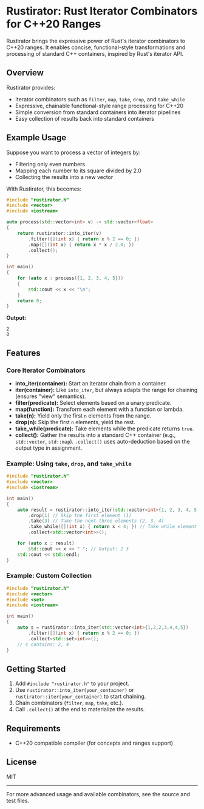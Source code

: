 # Rustirator: Rust Iterator Combinators for C++20 Ranges

Rustirator brings the expressive power of Rust's iterator combinators to C++20 ranges. It enables concise, functional-style transformations and processing of standard C++ containers, inspired by Rust's iterator API.

## Overview

Rustirator provides:

- Iterator combinators such as `filter`, `map`, `take`, `drop`, and `take_while`
- Expressive, chainable functional-style range processing for C++20
- Simple conversion from standard containers into iterator pipelines
- Easy collection of results back into standard containers

## Example Usage

Suppose you want to process a vector of integers by:
- Filtering only even numbers
- Mapping each number to its square divided by 2.0
- Collecting the results into a new vector

With Rustirator, this becomes:

```c++
#include "rustirator.h"
#include <vector>
#include <iostream>

auto process(std::vector<int> v) -> std::vector<float>
{
    return rustirator::into_iter(v)
        .filter([](int x) { return x % 2 == 0; })
        .map([](int x) { return x * x / 2.0; })
        .collect();
}

int main()
{
    for (auto x : process({1, 2, 3, 4, 5}))
    {
        std::cout << x << "\n";
    }
    return 0;
}
```

**Output:**
```
2
8
```

## Features

### Core Iterator Combinators

- **into_iter(container):** Start an iterator chain from a container.
- **iter(container):** Like `into_iter`, but always adapts the range for chaining (ensures "view" semantics).
- **filter(predicate):** Select elements based on a unary predicate.
- **map(function):** Transform each element with a function or lambda.
- **take(n):** Yield only the first `n` elements from the range.
- **drop(n):** Skip the first `n` elements, yield the rest.
- **take_while(predicate):** Take elements while the predicate returns `true`.
- **collect():** Gather the results into a standard C++ container (e.g., `std::vector`, `std::map`). `.collect()` uses auto-deduction based on the output type in assignment.

### Example: Using `take`, `drop`, and `take_while`

```c++
#include "rustirator.h"
#include <vector>
#include <iostream>

int main()
{
    auto result = rustirator::into_iter(std::vector<int>{1, 2, 3, 4, 5, 6})
        .drop(1) // Skip the first element (1)
        .take(3) // Take the next three elements (2, 3, 4)
        .take_while([](int x) { return x < 4; }) // Take while element < 4
        .collect<std::vector<int>>();

    for (auto x : result)
        std::cout << x << " "; // Output: 2 3
    std::cout << std::endl;
}
```

### Example: Custom Collection

```c++
#include "rustirator.h"
#include <vector>
#include <set>
#include <iostream>

int main()
{
    auto s = rustirator::into_iter(std::vector<int>{1,2,2,3,4,4,5})
        .filter([](int x) { return x % 2 == 0; })
        .collect<std::set<int>>();
    // s contains: 2, 4
}
```

## Getting Started

1. Add `#include "rustirator.h"` to your project.
2. Use `rustirator::into_iter(your_container)` or `rustirator::iter(your_container)` to start chaining.
3. Chain combinators (`filter`, `map`, `take`, etc.).
4. Call `.collect()` at the end to materialize the results.

## Requirements

- C++20 compatible compiler (for concepts and ranges support)

## License

MIT

---

For more advanced usage and available combinators, see the source and test files.